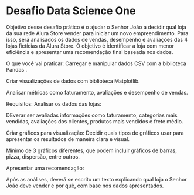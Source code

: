 <h1>Desafio Data Science One</h1>
Objetivo desse desafio prático é o ajudar o Senhor João a decidir qual loja da sua rede Alura Store vender para iniciar um novo empreendimento. Para isso, será analisados os dados de vendas, desempenho e avaliações das 4 lojas fictícias da Alura Store. O objetivo é identificar a loja com menor eficiência e apresentar uma recomendação final baseada nos dados.

O que você vai praticar:
Carregar e manipular dados CSV com a biblioteca Pandas .

Criar visualizações de dados com biblioteca Matplotlib.

Analisar métricas como faturamento, avaliações e desempenho de vendas.

Requisitos:
Analisar os dados das lojas:

DEverar ser avaliadas informações como faturamento, categorias mais vendidas, avaliações dos clientes, produtos mais vendidos e frete médio.

Criar gráficos para visualização:
Decidir quais tipos de gráficos usar para apresentar os resultados de maneira clara e visual.

Mínimo de 3 gráficos diferentes, que podem incluir gráficos de barras, pizza, dispersão, entre outros.

Apresentar uma recomendação:

Após as análises, deverá se escrito um texto explicando qual loja o Senhor João deve vender e por quê, com base nos dados apresentados.


